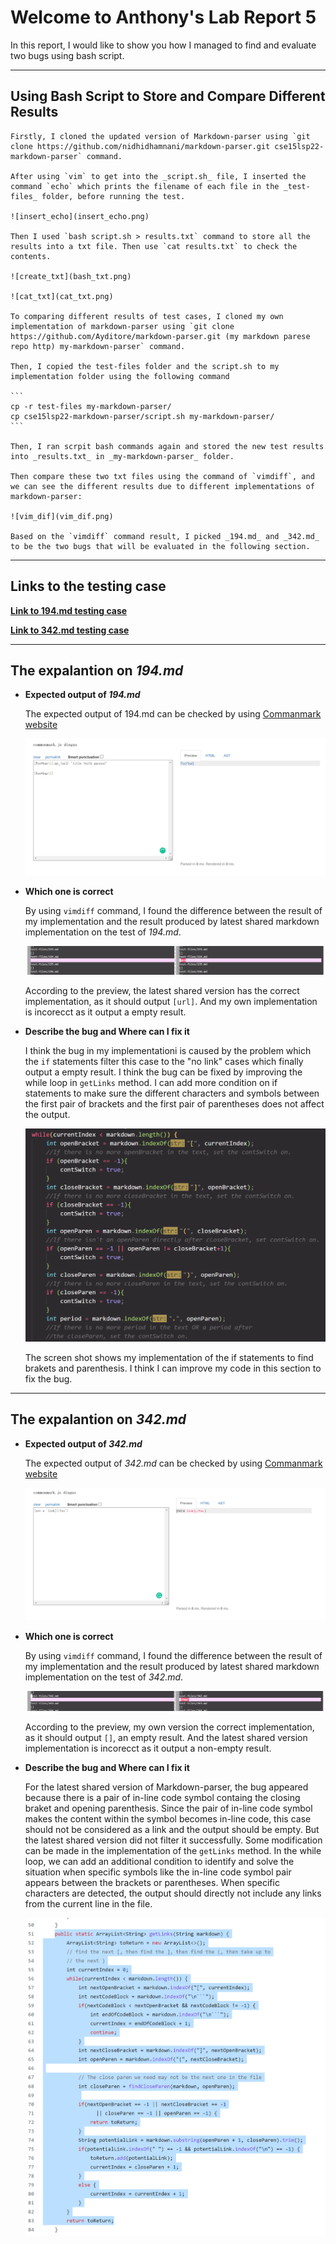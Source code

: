 # Welcome to Anthony's Lab Report 5

In this report, I would like to show you how I managed to find and evaluate two bugs using bash script. 

---

## Using Bash Script to Store and Compare Different Results  

    Firstly, I cloned the updated version of Markdown-parser using `git clone https://github.com/nidhidhamnani/markdown-parser.git cse15lsp22-markdown-parser` command.  

    After using `vim` to get into the _script.sh_ file, I inserted the command `echo` which prints the filename of each file in the _test-files_ folder, before running the test.  

    ![insert_echo](insert_echo.png)  

    Then I used `bash script.sh > results.txt` command to store all the results into a txt file. Then use `cat results.txt` to check the contents.  

    ![create_txt](bash_txt.png)

    ![cat_txt](cat_txt.png)

    To comparing different results of test cases, I cloned my own implementation of markdown-parser using `git clone https://github.com/Ayditore/markdown-parser.git (my markdown parese repo http) my-markdown-parser` command.

    Then, I copied the test-files folder and the script.sh to my implementation folder using the following command

    ```
    cp -r test-files my-markdown-parser/
    cp cse15lsp22-markdown-parser/script.sh my-markdown-parser/
    ```

    Then, I ran scrpit bash commands again and stored the new test results into _results.txt_ in _my-markdown-parser_ folder.

    Then compare these two txt files using the command of `vimdiff`, and we can see the different results due to different implementations of markdown-parser:

    ![vim_dif](vim_dif.png)

    Based on the `vimdiff` command result, I picked _194.md_ and _342.md_ to be the two bugs that will be evaluated in the following section.

---

## Links to the testing case 
[**Link to 194.md testing case**](https://github.com/nidhidhamnani/markdown-parser/blob/main/test-files/194.md)

[**Link to 342.md testing case**](https://github.com/nidhidhamnani/markdown-parser/blob/main/test-files/342.md)

---

## The expalantion on _194.md_

* **Expected output of _194.md_**

    The expected output of 194.md can be checked by using [Commanmark website](https://spec.commonmark.org/dingus/)

    ![194_Preview](194_Preview.png)


* **Which one is correct**

    By using `vimdiff` command, I found the difference between the result of my implementation and the result produced by latest shared markdown implementation on the test of _194.md_.

    ![diff_194](vim_dif_194.png)

    According to the preview, the latest shared version has the correct implementation, as it should output `[url]`. And my own implementation is incorecct as it output a empty result.

* **Describe the bug and Where can I fix it**

    I think the bug in my implementationi is caused by the problem which the `if` statements filter this case to the "no link" cases which finally output a empty result. I think the bug can be fixed by improving the while loop in `getLinks` method. I can add more condition on if statements to make sure the different characters and symbols between the first pair of brackets and the first pair of parentheses does not affect the output.

    ![where_194](194_code_fix.png)

    The screen shot shows my implementation of the if statements to find brakets and parenthesis. I think I can improve my code in this section to fix the bug.

---

## The expalantion on _342.md_

* **Expected output of _342.md_**

    The expected output of _342.md_ can be checked by using [Commanmark website](https://spec.commonmark.org/dingus/)

    ![342_Preview](342_Preview.png)

* **Which one is correct**

    By using `vimdiff` command, I found the difference between the result of my implementation and the result produced by latest shared markdown implementation on the test of _342.md_.

    ![diff_342](vim_dif_342.png)

    According to the preview, my own version the correct implementation, as it should output `[]`, an empty result. And the latest shared version implementation is incorecct as it output a non-empty result.

* **Describe the bug and Where can I fix it**

    For the latest shared version of Markdown-parser, the bug appeared because there is a pair of in-line code symbol containg the closing braket and opening parenthesis. Since the pair of in-line code symbol makes the content within the symbol becomes in-line code, this case should not be considered as a link and the output should be empty. But the latest shared version did not filter it successfully. Some modification can be made in the implementation of the `getLinks` method. In the while loop, we can add an additional condition to identify and solve the situation when specific symbols like the in-line code symbol pair appears between the brackets or parentheses. When specific characters are detected, the output should directly not include any links from the current line in the file.

    ![where_342](342_code_fix.png)